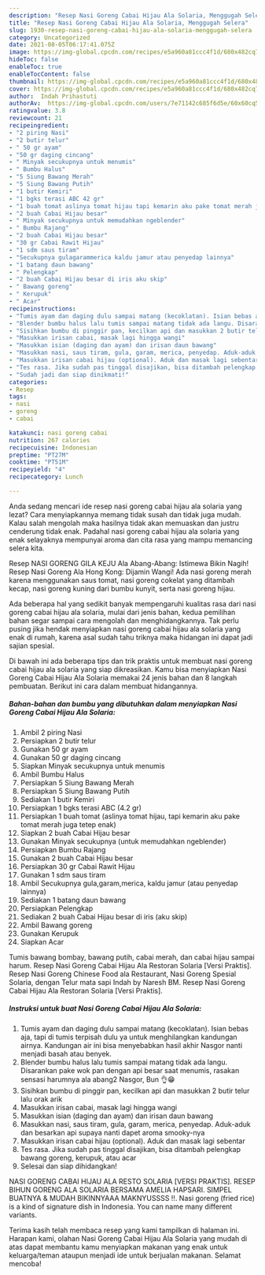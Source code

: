 ```yaml
---
description: "Resep Nasi Goreng Cabai Hijau Ala Solaria, Menggugah Selera"
title: "Resep Nasi Goreng Cabai Hijau Ala Solaria, Menggugah Selera"
slug: 1930-resep-nasi-goreng-cabai-hijau-ala-solaria-menggugah-selera
category: Uncategorized
date: 2021-08-05T06:17:41.075Z
image: https://img-global.cpcdn.com/recipes/e5a960a81ccc4f1d/680x482cq70/nasi-goreng-cabai-hijau-ala-solaria-foto-resep-utama.jpg
hideToc: false
enableToc: true
enableTocContent: false
thumbnail: https://img-global.cpcdn.com/recipes/e5a960a81ccc4f1d/680x482cq70/nasi-goreng-cabai-hijau-ala-solaria-foto-resep-utama.jpg
cover: https://img-global.cpcdn.com/recipes/e5a960a81ccc4f1d/680x482cq70/nasi-goreng-cabai-hijau-ala-solaria-foto-resep-utama.jpg
author:  Indah Prihastuti
authorAv:  https://img-global.cpcdn.com/users/7e71142c685f6d5e/60x60cq50/avatar.jpg
ratingvalue: 3.8
reviewcount: 21
recipeingredient:
- "2 piring Nasi"
- "2 butir telur"
- " 50 gr ayam"
- "50 gr daging cincang"
- " Minyak secukupnya untuk menumis"
- " Bumbu Halus"
- "5 Siung Bawang Merah"
- "5 Siung Bawang Putih"
- "1 butir Kemiri"
- "1 bgks terasi ABC 42 gr"
- "1 buah tomat aslinya tomat hijau tapi kemarin aku pake tomat merah juga tetep enak"
- "2 buah Cabai Hijau besar"
- " Minyak secukupnya untuk memudahkan ngeblender"
- " Bumbu Rajang"
- "2 buah Cabai Hijau besar"
- "30 gr Cabai Rawit Hijau"
- "1 sdm saus tiram"
- "Secukupnya gulagarammerica kaldu jamur atau penyedap lainnya"
- "1 batang daun bawang"
- " Pelengkap"
- "2 buah Cabai Hijau besar di iris aku skip"
- " Bawang goreng"
- " Kerupuk"
- " Acar"
recipeinstructions:
- "Tumis ayam dan daging dulu sampai matang (kecoklatan). Isian bebas aja, tapi di tumis terpisah dulu ya untuk menghilangkan kandungan airnya. Kandungan air ini bisa menyebabkan hasil akhir Nasgor nanti menjadi basah atau benyek."
- "Blender bumbu halus lalu tumis sampai matang tidak ada langu. Disarankan pake wok pan dengan api besar saat menumis, rasakan sensasi harumnya ala abang2 Nasgor, Bun 👌😁"
- "Sisihkan bumbu di pinggir pan, kecilkan api dan masukkan 2 butir telur lalu orak arik"
- "Masukkan irisan cabai, masak lagi hingga wangi"
- "Masukkan isian (daging dan ayam) dan irisan daun bawang"
- "Masukkan nasi, saus tiram, gula, garam, merica, penyedap. Aduk-aduk dan besarkan api supaya nanti dapet aroma smooky-nya"
- "Masukkan irisan cabai hijau (optional). Aduk dan masak lagi sebentar"
- "Tes rasa. Jika sudah pas tinggal disajikan, bisa ditambah pelengkap bawang goreng, kerupuk, atau acar"
- "Sudah jadi dan siap dinikmati!"
categories:
- Resep
tags:
- nasi
- goreng
- cabai

katakunci: nasi goreng cabai 
nutrition: 267 calories
recipecuisine: Indonesian
preptime: "PT27M"
cooktime: "PT51M"
recipeyield: "4"
recipecategory: Lunch

---
```



Anda sedang mencari ide resep nasi goreng cabai hijau ala solaria yang lezat? Cara menyiapkannya memang tidak susah dan tidak juga mudah. Kalau salah mengolah maka hasilnya tidak akan memuaskan dan justru cenderung tidak enak. Padahal nasi goreng cabai hijau ala solaria yang enak selayaknya mempunyai aroma dan cita rasa yang mampu memancing selera kita.


Resep NASI GORENG GILA KEJU Ala Abang-Abang: Istimewa Bikin Nagih! Resep Nasi Goreng Ala Hong Kong: Dijamin Wangi! Ada nasi goreng merah karena menggunakan saus tomat, nasi goreng cokelat yang ditambah kecap, nasi goreng kuning dari bumbu kunyit, serta nasi goreng hijau.

Ada beberapa hal yang sedikit banyak mempengaruhi kualitas rasa dari nasi goreng cabai hijau ala solaria, mulai dari jenis bahan, kedua pemilihan bahan segar sampai cara mengolah dan menghidangkannya. Tak perlu pusing jika hendak menyiapkan nasi goreng cabai hijau ala solaria yang enak di rumah, karena asal sudah tahu triknya maka hidangan ini dapat jadi sajian spesial.


Di bawah ini ada beberapa tips dan trik praktis untuk membuat nasi goreng cabai hijau ala solaria yang siap dikreasikan. Kamu bisa menyiapkan Nasi Goreng Cabai Hijau Ala Solaria memakai 24 jenis bahan dan 8 langkah pembuatan. Berikut ini cara dalam membuat hidangannya.

<!--inarticleads1-->

##### Bahan-bahan dan bumbu yang dibutuhkan dalam menyiapkan Nasi Goreng Cabai Hijau Ala Solaria:

1. Ambil 2 piring Nasi
1. Persiapkan 2 butir telur
1. Gunakan  50 gr ayam
1. Gunakan 50 gr daging cincang
1. Siapkan  Minyak secukupnya untuk menumis
1. Ambil  Bumbu Halus
1. Persiapkan 5 Siung Bawang Merah
1. Persiapkan 5 Siung Bawang Putih
1. Sediakan 1 butir Kemiri
1. Persiapkan 1 bgks terasi ABC (4.2 gr)
1. Persiapkan 1 buah tomat (aslinya tomat hijau, tapi kemarin aku pake tomat merah juga tetep enak)
1. Siapkan 2 buah Cabai Hijau besar
1. Gunakan  Minyak secukupnya (untuk memudahkan ngeblender)
1. Persiapkan  Bumbu Rajang
1. Gunakan 2 buah Cabai Hijau besar
1. Persiapkan 30 gr Cabai Rawit Hijau
1. Gunakan 1 sdm saus tiram
1. Ambil Secukupnya gula,garam,merica, kaldu jamur (atau penyedap lainnya)
1. Sediakan 1 batang daun bawang
1. Persiapkan  Pelengkap
1. Sediakan 2 buah Cabai Hijau besar di iris (aku skip)
1. Ambil  Bawang goreng
1. Gunakan  Kerupuk
1. Siapkan  Acar


Tumis bawang bombay, bawang putih, cabai merah, dan cabai hijau sampai harum. Resep Nasi Goreng Cabai Hijau Ala Restoran Solaria [Versi Praktis]. Resep Nasi Goreng Chinese Food ala Restaurant, Nasi Goreng Spesial Solaria, dengan Telur mata sapi Indah by Naresh BM. Resep Nasi Goreng Cabai Hijau Ala Restoran Solaria [Versi Praktis]. 

<!--inarticleads2-->

##### Instruksi untuk buat Nasi Goreng Cabai Hijau Ala Solaria:

1. Tumis ayam dan daging dulu sampai matang (kecoklatan). Isian bebas aja, tapi di tumis terpisah dulu ya untuk menghilangkan kandungan airnya. Kandungan air ini bisa menyebabkan hasil akhir Nasgor nanti menjadi basah atau benyek.
1. Blender bumbu halus lalu tumis sampai matang tidak ada langu. Disarankan pake wok pan dengan api besar saat menumis, rasakan sensasi harumnya ala abang2 Nasgor, Bun 👌😁
1. Sisihkan bumbu di pinggir pan, kecilkan api dan masukkan 2 butir telur lalu orak arik
1. Masukkan irisan cabai, masak lagi hingga wangi
1. Masukkan isian (daging dan ayam) dan irisan daun bawang
1. Masukkan nasi, saus tiram, gula, garam, merica, penyedap. Aduk-aduk dan besarkan api supaya nanti dapet aroma smooky-nya
1. Masukkan irisan cabai hijau (optional). Aduk dan masak lagi sebentar
1. Tes rasa. Jika sudah pas tinggal disajikan, bisa ditambah pelengkap bawang goreng, kerupuk, atau acar
1. Selesai dan siap dihidangkan!

NASI GORENG CABAI HIJAU ALA RESTO SOLARIA [VERSI PRAKTIS]. RESEP BIHUN GORENG ALA SOLARIA BERSAMA AMELIA HAPSARI. SIMPEL BUATNYA &amp; MUDAH BIKINNYAAA MAKNYUSSSS !!. Nasi goreng (fried rice) is a kind of signature dish in Indonesia. You can name many different variants. 

Terima kasih telah membaca resep yang kami tampilkan di halaman ini. Harapan kami, olahan Nasi Goreng Cabai Hijau Ala Solaria yang mudah di atas dapat membantu kamu menyiapkan makanan yang enak untuk keluarga/teman ataupun menjadi ide untuk berjualan makanan. Selamat mencoba!
